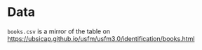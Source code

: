 # Data

`books.csv` is a mirror of the table on <https://ubsicap.github.io/usfm/usfm3.0/identification/books.html>
